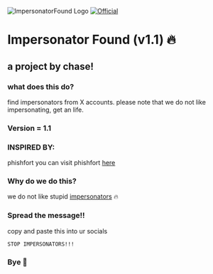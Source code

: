 ![ImpersonatorFound Logo](https://i.ibb.co/1MGpCrz/Untitled-1.png)
[![Official](https://github.com/prometheus-lua/Prometheus/actions/workflows/Test.yml/badge.svg)](https://i.ibb.co/1MGpCrz/Untitled-1.png)


# Impersonator Found (v1.1) :fire:
## a project by chase!
### what does this do?
find impersonators from X accounts.
please note that we do not like impersonating, get an life.
### Version = 1.1
### INSPIRED BY:
phishfort
you can visit phishfort [here](https://github.com/phishfort/phishfort-lists)
### Why do we do this?
we do not like stupid [impersonators](https://norefs.com/impersonator.info.com) :fire:
### Spread the message!!
copy and paste this into ur socials
```batch
STOP IMPERSONATORS!!!
```
### Bye :wave:
